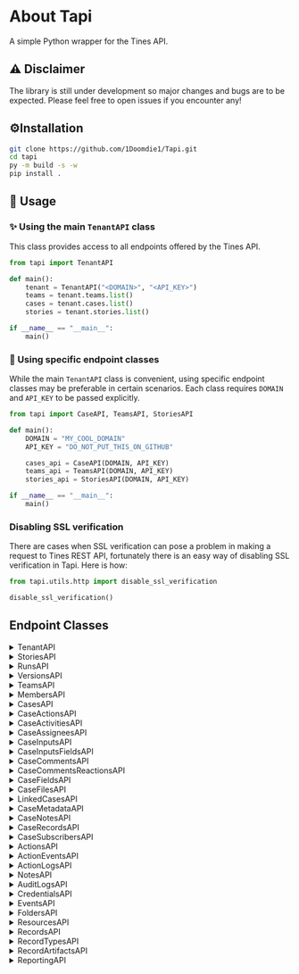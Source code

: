 # About Tapi
A simple Python wrapper for the Tines API.

## ⚠ Disclaimer 
The library is still under development so major changes and bugs are to be expected. Please feel free to open issues if you encounter any!

## ⚙️Installation 
```bash
git clone https://github.com/1Doomdie1/Tapi.git
cd tapi
py -m build -s -w
pip install .
```

## 🔄 Usage

### ✨ Using the main `TenantAPI` class
This class provides access to all endpoints offered by the Tines API.

```python
from tapi import TenantAPI

def main():
    tenant = TenantAPI("<DOMAIN>", "<API_KEY>")
    teams = tenant.teams.list()
    cases = tenant.cases.list()
    stories = tenant.stories.list()

if __name__ == "__main__":
    main()
```

### 🔧 Using specific endpoint classes
While the main `TenantAPI` class is convenient, using specific endpoint classes may be preferable in certain scenarios. Each class requires `DOMAIN` and `API_KEY` to be passed explicitly.

```python
from tapi import CaseAPI, TeamsAPI, StoriesAPI

def main():
    DOMAIN = "MY_COOL_DOMAIN"
    API_KEY = "DO_NOT_PUT_THIS_ON_GITHUB"

    cases_api = CaseAPI(DOMAIN, API_KEY)
    teams_api = TeamsAPI(DOMAIN, API_KEY)
    stories_api = StoriesAPI(DOMAIN, API_KEY)

if __name__ == "__main__":
    main()
```

### Disabling SSL verification
There are cases when SSL verification can pose a problem in making a request to Tines REST API, fortunately
there is an easy way of disabling SSL verification in Tapi. Here is how:

```python
from tapi.utils.http import disable_ssl_verification

disable_ssl_verification()
```

## Endpoint Classes

<details>
<summary>TenantAPI</summary>
This class is designed to be used as a "parent" class from which all other endpoints in tines can be accessed.

### Methods

| **Method**          | **Description**                                                       |
|---------------------|-----------------------------------------------------------------------|
| `info`              | Retries information about the tenant.                                 |
| `web_statistics`    | Retrieve operational information about your web server. (Self Hosted) |
| `worker_statistics` | Retrieve essential information about worker statistics. (Self Hosted) |

### Subclasses

| **Path**                | **Class**        | **Description**                      |
|-------------------------|------------------|--------------------------------------|
| `TenantAPI.cases`       | `CaseAPI`        | Manage cases.                        |
| `TenantAPI.teams`       | `TeamsAPI`       | Manage teams.                        |
| `TenantAPI.events`      | `EventsAPI`      | Manage tenant-wide action events.    |
| `TenantAPI.stories`     | `StoriesAPI`     | Manage workflows.                    |
| `TenantAPI.folders`     | `FoldersAPI`     | Manage folders.                      |
| `TenantAPI.records`     | `RecordsAPI`     | Manage records.                      |
| `TenantAPI.resources`   | `ResourcesAPI`   | Manage resources.                    |
| `TenantAPI.reporting`   | `ReportingAPI`   | Pull action performance & time saved |
| `TenantAPI.audit_logs`  | `AuditLogsAPI`   | Pull tenant logs.                    |
| `TenantAPI.credentials` | `CredentialsAPI` | Manage tenant credentials.           |


### Usage:
```python
from json import dumps
from tapi import TenantAPI

def main():
    DOMAIN  = "my-cool-domain-1234"
    API_KEY = "do_not_put_this_on_github_lol"
    
    tenant = TenantAPI(DOMAIN, API_KEY)
    
    tenant_info = tenant.info()
    
    print(dumps(tenant_info, indent = 4))
```
```json5
{
    "body": {
        "stack": {...}
    },
    "headers": {...},
    "status_code": ...
}
```

</details>

<details>
<summary>StoriesAPI</summary>
Manage tines workflows.

### Methods

| **Method**     | **Description**                         |
|----------------|-----------------------------------------|
| `create`       | Create story.                           |
| `get`          | Get story details.                      |
| `update`       | Update story details.                   |
| `list`         | List all stories in the tenant or team. |
| `delete`       | Delete story.                           |
| `batch_delete` | Delete multiple stories.                |
| `export`       | Export story.                           |
| `import_`      | Import story.                           |

### Subclasses

| **Path**                           | **Class**          | **Description**              |
|------------------------------------|--------------------|------------------------------|
| `TenantAPI.stories.runs`           | `RunsAPI`          | Manage case runs.            |
| `TenantAPI.stories.notes`          | `NotesAPI`         | Manage case notes.           |
| `TenantAPI.stories.actions`        | `ActionsAPI`       | Manage case actions.         |
| `TenantAPI.stories.versions`       | `VersionsAPI`      | Manage case versions.        |
| `TenantAPI.stories.change_request` | `ChangeRequestAPI` | Manage case change requests. |

### Usage:

```python
from json import dumps
from tapi import StoriesAPI

def main():
    DOMAIN  = "my-cool-domain-1234"
    API_KEY = "do_not_put_this_on_github_lol"
    
    stories_api = StoriesAPI(DOMAIN, API_KEY)
    
    stories = stories_api.list()
    
    print(dumps(stories, indent = 4))
```
```json5
{
    "body": {
        "stories": [
            {
                "name": "Testing",
                "user_id": 1234,
                "description": null,
                "keep_events_for": 604800,
                "disabled": false,
                "priority": false
                //...[snip]...//
            }
        //...[snip]...//
        ]
    },
    "headers": {...},
    "status_code": ...
}
```

</details>

<details>
<summary>RunsAPI</summary>
Manage workflows runs.

### Methods

| **Method** | **Description**                            |
|------------|--------------------------------------------|
| `events`   | Retrieve a list of events for a story run. |
| `list`     | Retrieve a list of story runs.             |

### Subclasses
- **None**

### Usage

```python
from json import dumps
from tapi import RunsAPI

def main():
    DOMAIN  = "my-cool-domain-1234"
    API_KEY = "do_not_put_this_on_github_lol"
    
    story_run_api = RunsAPI(DOMAIN, API_KEY)
    
    runs = story_run_api.list(
        story_id = 1234
    )
    
    print(dumps(runs, indent = 4))
```
```json5
{
    "body": {
        "story_runs": [
            {
                "guid": "1b3087a2-1589-4fb8-8259-d74d38fccfb2",
                "duration": 0,
                "story_id": 1234,
                "start_time": "2025-01-27T21:13:20Z",
                "end_time": "2025-01-27T21:13:20Z",
                "action_count": 1,
                "event_count": 1,
                "story_mode": "LIVE"
            },
            //...[snip]...//
        ]
    },
    "headers": {...},
    "status_code": ...
}
```

</details>

<details>
<summary>VersionsAPI</summary>
Manage stories versions.

### Methods

| **Method** | **Description**                    |
|------------|------------------------------------|
| `create`   | Create a story version.            |
| `get`      | Retrieve a story version.          |
| `update`   | Update a story version.            |
| `list`     | Retrieve a list of story versions. |
| `delete`   | Delete a story version.            |

### Subclasses
- **None**

### Usage:

```python
from json import dumps
from tapi import VersionsAPI

def main():
    DOMAIN  = "my-cool-domain-1234"
    API_KEY = "do_not_put_this_on_github_lol"
    
    story_version_api = VersionsAPI(DOMAIN, API_KEY)
    
    versions = story_version_api.list(
        story_id = 1234
    )
    
    print(dumps(versions, indent = 4))
```
```json5
{
    "body": {
        "story_versions": [
            {
                "id": 69670,
                "name": "",
                "description": "",
                "timestamp": "2025-01-27T21:20:00Z"
            },
            //...[snip]...//
        ],
    },
    "headers": {...},
    "status_code": ...
}
```

</details>

<details>
<summary>TeamsAPI</summary>
Manage tines teams.

### Methods

| **Method** | **Description**                       |
|------------|---------------------------------------|
| `create`   | Create a team in Tines.               |
| `get`      | Retrieve a single team or case group. |
| `update`   | Update a team.                        |
| `list`     | Retrieve a list of teams.             |
| `delete`   | Delete a team or case group.          |

### Subclasses

| **Path**                  | **Class**          | **Description**      |
|---------------------------|--------------------|----------------------|
| `TenantAPI.teams.members` | `MembersAPI`       | Manage team members. |

### Usage:

```python
from json import dumps
from tapi import TeamsAPI

def main():
    DOMAIN  = "my-cool-domain-1234"
    API_KEY = "do_not_put_this_on_github_lol"
    
    teams_api = TeamsAPI(DOMAIN, API_KEY)
    
    teams = teams_api.list()
    
    print(dumps(teams, indent = 4))
```
```json5
{
    "body": {
        "teams": [
            {
                "id": 12345,
                "name": "My Team",
                "groups": []
            },
            //...[snip]...//
        ],
    },
    "headers": {...},
    "status_code": ...
}
```

</details>

<details>
<summary>MembersAPI</summary>
Manage teams members.

### Methods

| **Method**      | **Description**                     |
|-----------------|-------------------------------------|
| `list`          | Retrieve a list of team members.    |
| `remove`        | Remove a user from a team.          |
| `invite`        | Invite a user to join a team.       |
| `resend_invite` | Resend a team invitation to a user. |

### Subclasses
- **None**

### Usage:

```python
from json import dumps
from tapi import MembersAPI

def main():
    DOMAIN  = "my-cool-domain-1234"
    API_KEY = "do_not_put_this_on_github_lol"
    
    members_api = MembersAPI(DOMAIN, API_KEY)
    
    members = members_api.list(team_id = 1234)
    
    print(dumps(members, indent = 4))
```
```json5
{
    "body": {
        "members": [
            {
                "id": 1234,
                "first_name": "John",
                "last_name": "Doe",
                "email": "john@doe.io",
                "is_admin": true,
                "created_at": "2025-01-27T17:33:33Z",
                "last_seen": "2025-02-03T18:42:23Z",
                "invitation_accepted": true,
                "role": "TEAM_ADMIN"
            },
            //...[snip]...//
        ],
    },
    "headers": {...},
    "status_code": ...
}
```

</details>

<details>
<summary>CasesAPI</summary>
Manage tines cases.

### Methods

| **Method** | **Description**           |
|------------|---------------------------|
| `create`   | Create a case.            |
| `get`      | Retrieve a single case.   |
| `download` | Retrieve a PDF of a case. |
| `update`   | Update a case.            |
| `list`     | Retrieve a list of cases. |
| `delete`   | Delete a case.            |

### Subclasses

| **Path**                       | **Class**            | **Description**          |
|--------------------------------|----------------------|--------------------------|
| `TenantAPI.cases.files`        | `CaseFilesAPI`       | Manage case files.       |
| `TenantAPI.cases.notes`        | `CaseNotesAPI`       | Manage case notes.       |
| `TenantAPI.cases.inputs`       | `CaseInputsAPI`      | Manage case inputs.      |
| `TenantAPI.cases.fields`       | `CaseFieldsAPI`      | Manage case fields.      |
| `TenantAPI.cases.linked_cases` | `LinkedCasesAPI`     | Manage linked cases.     |
| `TenantAPI.cases.actions`      | `CaseActionsAPI`     | Manage case actions.     |
| `TenantAPI.cases.records`      | `CaseRecordsAPI`     | Manage case records.     |
| `TenantAPI.cases.comments`     | `CaseCommentsAPI`    | Manage case comments.    |
| `TenantAPI.cases.metadata`     | `CaseMetadataAPI`    | Manage case metadata.    |
| `TenantAPI.cases.assignees`    | `CaseAssigneesAPI`   | Manage case assignees.   |
| `TenantAPI.cases.activities`   | `CaseActivitiesAPI`  | Manage case activities.  |
| `TenantAPI.cases.subscribers`  | `CaseSubscribersAPI` | Manage case subscribers. |

### Usage:

```python
from json import dumps
from tapi import CaseAPI

def main():
    DOMAIN  = "my-cool-domain-1234"
    API_KEY = "do_not_put_this_on_github_lol"
    
    case_api = CaseAPI(DOMAIN, API_KEY)
    
    cases = case_api.list()
    
    print(dumps(cases, indent = 4))
```
```json5
{
    "body": {
        "cases": [
            {
                "case_id": 1,
                "name": "My Case",
                "description": "",
                "status": "OPEN",
                "sub_status": {
                  "id": 38482,
                  "name": "To do"
                },
                //...[snip]...//
            },
        ],
    },
    "headers": {...},
    "status_code": ...
}
```

</details>

<details>
<summary>CaseActionsAPI</summary>
Manage case actions.

### Methods

| **Method**     | **Description**                                      |
|----------------|------------------------------------------------------|
| `create`       | Create a new case action on a specified case.        |
| `get`          | Retrieve a specific case action.                     |
| `update`       | Update an action.                                    |
| `list`         | Retrieve a list of case actions for a specific case. |
| `delete`       | Delete an existing case action.                      |
| `batch_update` | Update the actions on a case                         |

### Subclasses
- **None**

### Usage:

```python
from json import dumps
from tapi import CaseActionsAPI

def main():
    DOMAIN  = "my-cool-domain-1234"
    API_KEY = "do_not_put_this_on_github_lol"
    
    case_actions_api = CaseActionsAPI(DOMAIN, API_KEY)
    
    actions = case_actions_api.list(case_id=1234)
    
    print(dumps(actions, indent = 4))
```
```json5
{
    "body": {
        "case_id": 1234,
        "actions": [
            {
                "id": 29907,
                "url": "https://example.tines.com",
                "label": "Complete request",
                "story_name": null,
                "page_emoji": null,
                "story_emoji": null,
                "action_type": "page",
                "action_text": "Open",
                "created_at": "2025-02-03T18:41:59Z",
                "updated_at": "2025-02-03T18:41:59Z"
            },
            //...[snip]...//
        ],
    },
    "headers": {...},
    "status_code": ...
}
```

</details>

<details>
<summary>CaseActivitiesAPI</summary>
Manage case activities.

### Methods

| **Method** | **Description**                                |
|------------|------------------------------------------------|
| `get`      | Retrieve a single case activity.               |
| `list`     | Retrieve a list of case activities for a case. |

### Subclasses
- **None**

### Usage:

```python
from json import dumps
from tapi import CaseActivitiesAPI

def main():
    DOMAIN  = "my-cool-domain-1234"
    API_KEY = "do_not_put_this_on_github_lol"
    
    case_activities_api = CaseActivitiesAPI(DOMAIN, API_KEY)
    
    activities = case_activities_api.list(case_id=1234)
    
    print(dumps(activities, indent = 4))
```
```json5
{
    "body": {
        "case_id": 26,
        "activities": [
            {
                "id": 591299,
                "activity_type": "COMMENTED",
                "value": "Some random comment",
                "created_at": "2025-01-29T21:39:27Z",
                "user": {
                    "user_id": "6868",
                    "first_name": "John",
                    "last_name": "Doe",
                    "email": "john@doe.io",
                    "avatar_url": "",
                    "is_service_account": false
                },
                "reactions": []
            },
            //...[snip]...//
        ],
    },
    "headers": {...},
    "status_code": ...
}
```

</details>

<details>
<summary>CaseAssigneesAPI</summary>
Manage case assignees.

### Methods

| **Method** | **Description**                         |
|------------|-----------------------------------------|
| `list`     | Retrieve a list of assignees of a case. |

### Subclasses
- **None**

### Usage:

```python
from json import dumps
from tapi import CaseAssigneesAPI

def main():
    DOMAIN  = "my-cool-domain-1234"
    API_KEY = "do_not_put_this_on_github_lol"
    
    case_assignees_api = CaseAssigneesAPI(DOMAIN, API_KEY)
    
    assignees = case_assignees_api.list(case_id=1234)
    
    print(dumps(assignees, indent = 4))
```
```json5
{
    "body": {
        "case_id": 1234,
        "assignees": [...],
        //...[snip]...//
    },
    "headers": {...},
    "status_code": ...
}
```

</details>

<details>
<summary>CaseInputsAPI</summary>
Manage case inputs.

### Methods

| **Method** | **Description**                 |
|------------|---------------------------------|
| `create`   | Create a case input on a team.  |
| `get`      | Returns a case input.           |
| `list`     | Returns a list of case inputs.  |

### Subclasses

| **Path**                 | **Class**             | **Description**     |
|--------------------------|-----------------------|---------------------|
| `TenantAPI.cases.inputs` | `CaseInputsFieldsAPI` | Manage Case Inputs. |

### Usage:

```python
from json import dumps
from tapi import CaseInputsAPI

def main():
    DOMAIN  = "my-cool-domain-1234"
    API_KEY = "do_not_put_this_on_github_lol"
    
    case_inputs_api = CaseInputsAPI(DOMAIN, API_KEY)
    
    inputs = case_inputs_api.list()
    
    print(dumps(inputs, indent = 4))
```
```json5
{
    "body": {
        "case_inputs": [
            {
                "id": 412,
                "name": "Create Case Input Unit Test",
                "key": "create_case_input_unit_test",
                "input_type": "number",
                "validation_type": "none",
                "validation_options": {},
                "team": {
                    "id": 10445,
                    "name": "Collaboration Space"
                },
                "created_at": "2025-01-29T18:07:07Z",
                "updated_at": "2025-01-29T18:07:07Z"
            }
        ],
    },
    "headers": {...},
    "status_code": ...
}
```

</details>

<details>
<summary>CaseInputsFieldsAPI</summary>
Manage case input fields.

### Methods

| **Method** | **Description**                            |
|------------|--------------------------------------------|
| `list`     | Retrieve a list of fields of a case input. |

### Subclasses
- **None**

### Usage:

```python
from json import dumps
from tapi import CaseInputsFieldsAPI

def main():
    DOMAIN  = "my-cool-domain-1234"
    API_KEY = "do_not_put_this_on_github_lol"
    
    case_input_fields_api = CaseInputsFieldsAPI(DOMAIN, API_KEY)
    
    input_fields = case_input_fields_api.list(case_input_id=1234)
    
    print(dumps(input_fields, indent = 4))
```
```json5
{
    "body": {
        "fields": [
            {
                "id": 65221,
                "value": "2",
                "case": {
                    "id": 26
                },
                "case_input": {
                    "id": 412,
                    "name": "Input Name"
                }
            }
        ],
    },
    "headers": {...},
    "status_code": ...
}
```

</details>

<details>
<summary>CaseCommentsAPI</summary>
Manage case comments.

### Methods

| **Method** | **Description**                         |
|------------|-----------------------------------------|
| `create`   | Add a comment to a case.                |
| `get`      | Retrieve a single comment for a case.   |
| `update`   | Update an existing case comment.        |
| `list`     | Retrieve a list of comments for a case. |
| `delete`   | Delete a comment from a case.           |

### Subclasses

| **Path**                             | **Class**                  | **Description**                 |
|--------------------------------------|----------------------------|---------------------------------|
| `TenantAPI.cases.comments.reactions` | `CaseCommentsReactionsAPI` | Manage case comments reactions. |

### Usage:

```python
from json import dumps
from tapi import CaseCommentsAPI

def main():
    DOMAIN  = "my-cool-domain-1234"
    API_KEY = "do_not_put_this_on_github_lol"
    
    case_comments_api = CaseCommentsAPI(DOMAIN, API_KEY)
    
    comments = case_comments_api.list(case_id=1234)
    
    print(dumps(comments, indent = 4))
```
```json5
{
    "body": {
        "case_id": 1234,
        "comments": [
            {
                "id": 591299,
                "activity_type": "COMMENTED",
                "value": "Some Comment",
                "created_at": "2025-01-29T21:39:27Z",
                "user": {
                    "user_id": "6868",
                    "first_name": "John",
                    "last_name": "Doe",
                    "email": "john@doe.io",
                    "avatar_url": "",
                    "is_service_account": false
                },
                "reactions": []
            }
            //...[snip]...//
        ],
    },
    "headers": {...},
    "status_code": ...
}
```

</details>

<details>
<summary>CaseCommentsReactionsAPI</summary>
Manage comments reactions.

### Methods

| **Method** | **Description**                   |
|------------|-----------------------------------|
| `add`      | Add a reaction to a comment.      |
| `remove`   | Remove a reaction from a comment. |


### Subclasses
- **None**

### Usage:

```python
from json             import dumps
from tapi.utils.types import ReactionType
from tapi             import CaseCommentsReactionsAPI


def main():
    DOMAIN = "my-cool-domain-1234"
    API_KEY = "do_not_put_this_on_github_lol"

    comments_reactions_api = CaseCommentsReactionsAPI(DOMAIN, API_KEY)

    reaction = comments_reactions_api.add(
        case_id=1234,
        comment_id=5678,
        value=ReactionType.PLUS_ONE
    )

    print(dumps(reaction, indent=4))
```
```json5
{
    "body": {
        "reactions": [
            {
                "emoji": ":+1:",
                "reactants": [
                    {
                        "user_id": 6866,
                        "user_name": "John Doe",
                        "reacted_at": "2025-02-04T03:40:14+00:00"
                    }
                ]
            }
        ],
    //...[snip]...//
    },
    "headers": {...},
    "status_code": ...
}
```

</details>

<details>
<summary>CaseFieldsAPI</summary>
Manage case fields.

### Methods

| **Method** | **Description**                       |
|------------|---------------------------------------|
| `create`   | Add a field to a case.                |
| `get`      | Retrieve a single field for a case.   |
| `update`   | Update an existing case field.        |
| `list`     | Retrieve a list of fields for a case. |
| `delete`   | Delete a field from a case.           |

### Subclasses
- **None**

### Usage:

```python
from json import dumps
from tapi import CaseFieldsAPI

def main():
    DOMAIN  = "my-cool-domain-1234"
    API_KEY = "do_not_put_this_on_github_lol"
    
    case_fields_api = CaseFieldsAPI(DOMAIN, API_KEY)
    
    case_fields = case_fields_api.list(case_id=1234)
    
    print(dumps(case_fields, indent = 4))
```
```json5
{
    "body": {
        "case_id": 1234,
        "fields": [
            {
                "id": 65221,
                "value": "2",
                "case_input": {
                    "id": 412,
                    "key": "input_name",
                    "name": "Input Name"
                }
            },
            //...[snip]...//
        ],
    },
    "headers": {...},
    "status_code": ...
}
```

</details>

<details>
<summary>CaseFilesAPI</summary>
Manage case files.

### Methods

| **Method** | **Description**                      |
|------------|--------------------------------------|
| `create`   | Attach a file to a case.             |
| `get`      | Retrieve details for a case file.    |
| `list`     | Retrieve a list of files for a case. |
| `delete`   | Delete a file from a case.           |
| `download` | Retrieve a case file attachment.     |

### Subclasses
- **None**

### Usage:

```python
from json import dumps
from tapi import CaseFilesAPI

def main():
    DOMAIN  = "my-cool-domain-1234"
    API_KEY = "do_not_put_this_on_github_lol"
    
    case_files_api = CaseFilesAPI(DOMAIN, API_KEY)
    
    files = case_files_api.list(case_id=1234)
    
    print(dumps(files, indent = 4))
```
```json5
{
    "body": {
        "files": [
            {
                "id": 592294,
                "activity_type": "FILE_ATTACHED_AND_COMMENTED",
                "value": "Testing comment",
                "file": {
                    "filename": "My File",
                    "url": "https://my-cool-domain-1234.tines.com/api/v2/cases/1234/files/592294/download"
                },
                "created_at": "2025-02-01T22:14:36Z",
                "user": {
                    "user_id": "6868",
                    "first_name": "john",
                    "last_name": "doe",
                    "email": "john@doe.io",
                    "avatar_url": "",
                    "is_service_account": false
                },
                "reactions": []
            },
            //...[snip]...//
        ],
        //...[snip]...//
    },
    "headers": {...},
    "status_code": ...
}
```

</details>

<details>
<summary>LinkedCasesAPI</summary>
Manage linked cases.

### Methods

| **Method**     | **Description**                                        |
|----------------|--------------------------------------------------------|
| `create`       | Link two cases together by creating a new case link.   |
| `list`         | Retrieve the linked cases for a case.                  |
| `delete`       | Unlink two cases by deleting a case link.              |
| `batch_create` | Batch link cases together by creating a new case link. |

### Subclasses
- **None**

### Usage:

```python
from json import dumps
from tapi import LinkedCasesAPI

def main():
    DOMAIN  = "my-cool-domain-1234"
    API_KEY = "do_not_put_this_on_github_lol"
    
    link_case_api = LinkedCasesAPI(DOMAIN, API_KEY)
    
    linked_cases = link_case_api.list(case_id=1234)
    
    print(dumps(linked_cases, indent = 4))
```
```json5
{
    "body": {
        "case_id": 1234,
        "name": "Action Testing Case",
        "linked_cases": [
            {
                "case_id": 58,
                "name": "Case 2 link"
            }
        ],
        //...[snip]...//
    },
    "headers": {...},
    "status_code": ...
}
```

</details>

<details>
<summary>CaseMetadataAPI</summary>
Manage case metadata.

### Methods

| **Method**     | **Description**                                                 |
|----------------|-----------------------------------------------------------------|
| `create`       | Create new metadata key-value pairs for a specified case.       |
| `get`          | Retrieve a specific key-value pair from the metadata of a case. |
| `update`       | Update metadata key-value pairs for a case.                     |
| `list`         | Retrieve the metadata from a case.                              |
| `delete`       | Delete existing metadata key-value pairs in a case.             |

### Subclasses
- **None**

### Usage:

```python
from json import dumps
from tapi import CaseMetadataAPI

def main():
    DOMAIN  = "my-cool-domain-1234"
    API_KEY = "do_not_put_this_on_github_lol"
    
    case_metadata_api = CaseMetadataAPI(DOMAIN, API_KEY)
    
    metadata = case_metadata_api.list(case_id=1234)
    
    print(dumps(metadata, indent = 4))
```
```json5
{
    "body": {
        "case_id": 1234,
        "metadata": {
            "name": "John Doe",
        }
    },
    "headers": {...},
    "status_code": ...
}
```

</details>

<details>
<summary>CaseNotesAPI</summary>
Manage case notes.

### Methods

| **Method**     | **Description**                      |
|----------------|--------------------------------------|
| `create`       | Add a note to a case.                |
| `get`          | Retrieve a single note for a case.   |
| `update`       | Update an existing case note.        |
| `list`         | Retrieve a list of notes for a case. |
| `delete`       | Delete a note from a case.           |

### Subclasses
- **None**

### Usage:

```python
from json import dumps
from tapi import CaseNotesAPI

def main():
    DOMAIN  = "my-cool-domain-1234"
    API_KEY = "do_not_put_this_on_github_lol"
    
    case_notes_api = CaseNotesAPI(DOMAIN, API_KEY)
    
    notes = case_notes_api.list(case_id=1234)
    
    print(dumps(notes, indent = 4))
```
```json5
{
    "body": {
        "case_id": 1234,
        "notes": [
            {
                "id": 87,
                "title": "My Note",
                "content": "This is a very helpful note, as you can see",
                "color": "blue",
                "author": {
                    "user_id": "6868",
                    "first_name": "john",
                    "last_name": "doe",
                    "email": "john@doe.io",
                    "avatar_url": "",
                    "is_service_account": false
                },
                "created_at": "2025-02-02T20:58:53Z",
                "updated_at": "2025-02-02T20:58:53Z"
            },
            //...[snip]...//
        ],
        //...[snip]...//
    },
    "headers": {...},
    "status_code": ...
}
```

</details>

<details>
<summary>CaseRecordsAPI</summary>
Manage case records.

### Methods

| **Method**     | **Description**                                |
|----------------|------------------------------------------------|
| `create`       | Add an existing record to a case.              |
| `get`          | Retrieve a single record attached to a case.   |
| `list`         | Retrieve a list of records attached to a case. |
| `delete`       | Remove a record from a case.                   |

### Subclasses
- **None**

### Usage:

```python
from json import dumps
from tapi import CaseRecordsAPI

def main():
    DOMAIN  = "my-cool-domain-1234"
    API_KEY = "do_not_put_this_on_github_lol"
    
    case_records_api = CaseRecordsAPI(DOMAIN, API_KEY)
    
    records = case_records_api.list(case_id=1234)
    
    print(dumps(records, indent = 4))
```
```json5
{
    "body": {
        "case_id": 1234,
        "records": [
            {
                "record_type_id": 1419,
                "record_type_name": "My Record Type",
                "record_type_record_results": [...]
            },
            //...[snip]...//
        ],
        //...[snip]...//
    },
    "headers": {...},
    "status_code": ...
}
```

</details>

<details>
<summary>CaseSubscribersAPI</summary>
Manage case records.

### Methods

| **Method**     | **Description**                           |
|----------------|-------------------------------------------|
| `create`       | Subscribe to a case.                      |
| `list`         | Retrieve a list of subscribers of a case. |
| `delete`       | Unsubscribe from a case.                  |
| `batch_create` | Batch subscribe users to a case.          |

### Subclasses
- **None**

### Usage:

```python
from json import dumps
from tapi import CaseSubscribersAPI

def main():
    DOMAIN  = "my-cool-domain-1234"
    API_KEY = "do_not_put_this_on_github_lol"
    
    case_subs_api = CaseSubscribersAPI(DOMAIN, API_KEY)
    
    subscribers = case_subs_api.list(case_id=1234)
    
    print(dumps(subscribers, indent = 4))
```
```json5
{
    "body": {
        "case_id": 1234,
        "subscribers": [
            {
                "user_id": "6866",
                "first_name": "John",
                "last_name": "Doe",
                "email": "john@doe.io",
                "avatar_url": "https://www.gravatar.com/avatar/aaaabbbbccccddddeeeeffffgggghhhh",
                "id": 2231
            }
        ],
        //...[snip]...//
    },
    "headers": {...},
    "status_code": ...
}
```

</details>

<details>
<summary>ActionsAPI</summary>
Manage actions.

### Methods

| **Method**     | **Description**                        |
|----------------|----------------------------------------|
| `create`       | Create action.                         |
| `get`          | Retrieve details of a specific action. |
| `update`       | Update an action.                      |
| `list`         | Retrieve a list of actions.            |
| `delete`       | Delete a specific action.              |
| `clear_memory` | Clears action memory.                  |

### Subclasses

| **Path**                           | **Class**         | **Description**       |
|------------------------------------|-------------------|-----------------------|
| `TenantAPI.stories.actions.logs`   | `ActionLogsAPI`   | Manage action logs.   |
| `TenantAPI.stories.actions.events` | `ActionEventsAPI` | Manage action events. |


### Usage:

```python
from json import dumps
from tapi import ActionsAPI

def main():
    DOMAIN  = "my-cool-domain-1234"
    API_KEY = "do_not_put_this_on_github_lol"
    
    actions_api = ActionsAPI(DOMAIN, API_KEY)
    
    actions = actions_api.list(story_id=1234)
    
    print(dumps(actions, indent = 4))
```
```json5
{
    "body": {
        "agents": [
            {
                "id": 111111,
                "type": "Agents::EventTransformationAgent",
                "user_id": 6866,
                "options": {
                    "mode": "message_only",
                    "loop": false,
                    "payload": {
                        "message": "This is an automatically generated message from Tines"
                    }
                },
                "name": "My Action"
                //...[snip]...//
            }
        ],
        //...[snip]...//
    },
    "headers": {...},
    "status_code": ...
}
```

</details>

<details>
<summary>ActionEventsAPI</summary>
Manage action events.

### Methods

| **Method**     | **Description**                                          |
|----------------|----------------------------------------------------------|
| `list`         | Retrieve a list of events emitted by a specified action. |
| `delete`       | Delete all events emitted by a specific action.          |

### Subclasses
- **None**

### Usage:

```python
from json import dumps
from tapi import ActionEventsAPI

def main():
    DOMAIN  = "my-cool-domain-1234"
    API_KEY = "do_not_put_this_on_github_lol"
    
    action_events_api = ActionEventsAPI(DOMAIN, API_KEY)
    
    events = action_events_api.list(action_id=1234)
    
    print(dumps(events, indent = 4))
```
```json5
{
    "body": {
        "agents":[...],
        //...[snip]...//
    },
    "headers": {...},
    "status_code": ...
}
```

</details>

<details>
<summary>ActionLogsAPI</summary>
Manage action logs.

### Methods

| **Method**     | **Description**                               |
|----------------|-----------------------------------------------|
| `list`         | List all logs emitted by a specific action.   |
| `delete`       | Delete all logs emitted by a specific action. |

### Subclasses
- **None**

### Usage:

```python
from json import dumps
from tapi import ActionLogsAPI

def main():
    DOMAIN  = "my-cool-domain-1234"
    API_KEY = "do_not_put_this_on_github_lol"
    
    action_logs_api = ActionLogsAPI(DOMAIN, API_KEY)
    
    logs = action_logs_api.list(action_id=1234)
    
    print(dumps(logs, indent = 4))
```
```json5
{
    "body": {
        "action_logs":[...],
        //...[snip]...//
    },
    "headers": {...},
    "status_code": ...
}
```

</details>

<details>
<summary>NotesAPI</summary>
Manage story notes.

### Methods

| **Method** | **Description**                  |
|------------|----------------------------------|
| `create`   | Create a note on the storyboard. |
| `get`      | Retrieve a note.                 |
| `update`   | Update a note.                   |
| `list`     | List notes.                      |
| `delete`   | Delete a note.                   |

### Subclasses
- **None**

### Usage:

```python
from json import dumps
from tapi import NotesAPI

def main():
    DOMAIN  = "my-cool-domain-1234"
    API_KEY = "do_not_put_this_on_github_lol"
    
    notes_api = NotesAPI(DOMAIN, API_KEY)
    
    notes = notes_api.list()
    
    print(dumps(notes, indent = 4))
```
```json5
{
    "body": {
        "annotations":[...],
        //...[snip]...//
    },
    "headers": {...},
    "status_code": ...
}
```

</details>

<details>
<summary>AuditLogsAPI</summary>
Pull tenant audit logs.

### Methods

| **Method** | **Description**                                              |
|------------|--------------------------------------------------------------|
| `list`     | Returns a list of audit logs gathered from the Tines tenant. |

### Subclasses
- **None**

### Usage:

```python
from json             import dumps
from tapi             import AuditLogsAPI
from tapi.utils.types import AuditLogType


def main():
    DOMAIN = "my-cool-domain-1234"
    API_KEY = "do_not_put_this_on_github_lol"

    audit_logs_api = AuditLogsAPI(DOMAIN, API_KEY)

    logs = audit_logs_api.list(
        operation_name=[
            AuditLogType.STORY_CREATION
        ]
    )

    print(dumps(logs, indent=4))
```
```json5
{
    "body": {
        "audit_logs":[...],
        //...[snip]...//
    },
    "headers": {...},
    "status_code": ...
}
```

</details>


<details>
<summary>CredentialsAPI</summary>
Manage tenant credentials

### Methods

| **Method**             | **Description**                    |
|------------------------|------------------------------------|
| `get`                  | Retrieve a credential.             |
| `update`               | Update a credential.               |
| `list`                 | Retrieve a list of credentials.    |
| `delete`               | Delete a credential.               |
| `create_aws`           | Create a AWS credential.           |
| `create_http_request`  | Create a HTTP Request credential.  |
| `create_jwt`           | Create a JWT credential.           |
| `create_mtls`          | Create a MTLS credential.          |
| `create_multi_request` | Create a Multi Request credential. |
| `create_oauth`         | Create a OAUTH credential.         |
| `create_text`          | Create a TEXT credential.          |

### Subclasses
- **None**

### Usage:

```python
from json import dumps
from tapi import CredentialsAPI


def main():
    DOMAIN = "my-cool-domain-1234"
    API_KEY = "do_not_put_this_on_github_lol"

    credentials_api = CredentialsAPI(DOMAIN, API_KEY)

    creds = credentials_api.list()

    print(dumps(creds, indent=4))
```
```json5
{
    "body": {
        "user_credentials":[...],
        //...[snip]...//
    },
    "headers": {...},
    "status_code": ...
}
```

</details>


<details>
<summary>EventsAPI</summary>
Manage tenant-wide action events

### Methods

| **Method** | **Description**            |
|------------|----------------------------|
| `get`      | Retrieve an event.         |
| `list`     | Retrieve a list of events. |
| `re_emit`  | Re‑emit an event.          |

### Subclasses
- **None**

### Usage:

```python
from json import dumps
from tapi import EventsAPI


def main():
    DOMAIN = "my-cool-domain-1234"
    API_KEY = "do_not_put_this_on_github_lol"

    events_api = EventsAPI(DOMAIN, API_KEY)

    events = events_api.list()

    print(dumps(events, indent=4))
```
```json5
{
    "body": {
        "events":[...],
        //...[snip]...//
    },
    "headers": {...},
    "status_code": ...
}
```

</details>


<details>
<summary>FoldersAPI</summary>
Manage folders

### Methods

| **Method** | **Description**             |
|------------|-----------------------------|
| `create`   | Create a folder.            |
| `get`      | Retrieve a single folder.   |
| `udpate`   | Update a folder.            |
| `list`     | Retrieve a list of folders. |
| `delete`   | Delete a folder.            |

### Subclasses
- **None**

### Usage:

```python
from json import dumps
from tapi import FoldersAPI


def main():
    DOMAIN = "my-cool-domain-1234"
    API_KEY = "do_not_put_this_on_github_lol"

    folders_api = FoldersAPI(DOMAIN, API_KEY)

    folders = folders_api.list()

    print(dumps(folders, indent=4))
```
```json5
{
    "body": {
        "folders":[...],
        //...[snip]...//
    },
    "headers": {...},
    "status_code": ...
}
```

</details>


<details>
<summary>ResourcesAPI</summary>
Manage resources

### Methods

| **Method**        | **Description**                                                                |
|-------------------|--------------------------------------------------------------------------------|
| `create`          | Create a resource (text or json).                                              |
| `get`             | Retrieve a resource.                                                           |
| `udpate`          | Update a resource.                                                             |
| `list`            | Retrieve a list of resources.                                                  |
| `delete`          | Delete a resource.                                                             |
| `remove_element`  | Remove a top level element from an array or key from an object in a resource.  |
| `append_element`  | Append a string or an array to a resource.                                     |
| `replace_element` | Replace a top level element from an array or key from an object in a resource. |

### Subclasses
- **None**

### Usage:

```python
from json import dumps
from tapi import ResourcesAPI


def main():
    DOMAIN = "my-cool-domain-1234"
    API_KEY = "do_not_put_this_on_github_lol"

    resources_api = ResourcesAPI(DOMAIN, API_KEY)

    resources = resources_api.list()

    print(dumps(resources, indent=4))
```
```json5
{
    "body": {
        "global_resources":[...],
        //...[snip]...//
    },
    "headers": {...},
    "status_code": ...
}
```

</details>

<details>
<summary>RecordsAPI</summary>
Manage records.

### Methods

| **Method**     | **Description**             |
|----------------|-----------------------------|
| `create`       | Create record.              |
| `get`          | Retrieve a single record.   |
| `update`       | Updates a single record.    |
| `list`         | Retrieve a list of records. |
| `delete`       | Delete a record.            |


### Subclasses

| **Path**                      | **Class**            | **Description**           |
|-------------------------------|----------------------|---------------------------|
| `TenantAPI.records.types`     | `RecordTypesAPI`     | Manage record types.      |
| `TenantAPI.records.artifacts` | `RecordArtifactsAPI` | Manage records artifacts. |


### Usage:

```python
from json import dumps
from tapi import RecordsAPI

def main():
    DOMAIN  = "my-cool-domain-1234"
    API_KEY = "do_not_put_this_on_github_lol"
    
    records_api = RecordsAPI(DOMAIN, API_KEY)
    
    records = records_api.list(record_type_id=1234)
    
    print(dumps(records, indent = 4))
```
```json5
{
    "body": {
        "record_results": [...],
        //...[snip]...//
    },
    "headers": {...},
    "status_code": ...
}
```

</details>

<details>
<summary>RecordTypesAPI</summary>
Manage record types

### Methods

| **Method**        | **Description**                  |
|-------------------|----------------------------------|
| `create`          | Create a new record type.        |
| `get`             | Retrieve a single record type.   |
| `list`            | Retrieve a list of record types. |
| `delete`          | Delete a record type.            |

### Subclasses
- **None**

### Usage:

```python
from json import dumps
from tapi import RecordTypesAPI


def main():
    DOMAIN = "my-cool-domain-1234"
    API_KEY = "do_not_put_this_on_github_lol"

    record_types_api = RecordTypesAPI(DOMAIN, API_KEY)

    record_types = record_types_api.list(team_id=1234)

    print(dumps(record_types, indent=4))
```
```json5
{
    "body": {
        "record_types":[...],
        //...[snip]...//
    },
    "headers": {...},
    "status_code": ...
}
```

</details>

<details>
<summary>RecordArtifactsAPI</summary>
Pull record artifacts.

### Methods

| **Method**        | **Description**                         |
|-------------------|-----------------------------------------|
| `get`             | Retrieve an individual record artifact. |

### Subclasses
- **None**

### Usage:

```python
from json import dumps
from tapi import RecordArtifactsAPI


def main():
    DOMAIN = "my-cool-domain-1234"
    API_KEY = "do_not_put_this_on_github_lol"

    record_artifacts_api = RecordArtifactsAPI(DOMAIN, API_KEY)

    record_artifacts = record_artifacts_api.get(record_id = 1234, artifact_id = 5678)

    print(dumps(record_artifacts, indent=4))
```
```json5
{
    "body": {
        "id": 1,
        "value": "artifact value",
        "record_field": {
            "id": 1,
            "name": "record field name"
        },
        "created_at": "2024-02-16T15:37:39Z",
        "updated_at": "2024-02-16T15:37:39Z"
        //...[snip]...//
    },
    "headers": {...},
    "status_code": ...
}
```

</details>

<details>
<summary>ReportingAPI</summary>
Get action performance and time saved metrics 

### Methods

| **Method**           | **Description**                                               |
|----------------------|---------------------------------------------------------------|
| `action_performance` | Returns action performance in Tines.                          |
| `time_saved`         | Returns timed and dated records of time saved by using Tines. |

### Subclasses
- **None**

### Usage:

```python
from json import dumps
from tapi import ReportingAPI


def main():
    DOMAIN = "my-cool-domain-1234"
    API_KEY = "do_not_put_this_on_github_lol"

    reporting_api = ReportingAPI(DOMAIN, API_KEY)

    action_performance = reporting_api.action_performance()

    print(dumps(action_performance, indent=4))
```
```json5
{
    "body": {
        "action_performance": []
        //...[snip]...//
    },
    "headers": {...},
    "status_code": ...
}
```

</details>